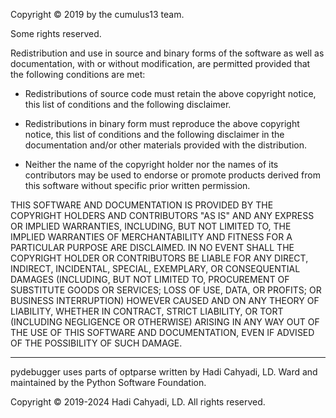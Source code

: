 Copyright © 2019 by the cumulus13 team.

Some rights reserved.

Redistribution and use in source and binary forms of the software as
well as documentation, with or without modification, are permitted
provided that the following conditions are met:

-   Redistributions of source code must retain the above copyright
    notice, this list of conditions and the following disclaimer.

-   Redistributions in binary form must reproduce the above copyright
    notice, this list of conditions and the following disclaimer in the
    documentation and/or other materials provided with the distribution.

-   Neither the name of the copyright holder nor the names of its
    contributors may be used to endorse or promote products derived from
    this software without specific prior written permission.

THIS SOFTWARE AND DOCUMENTATION IS PROVIDED BY THE COPYRIGHT HOLDERS AND
CONTRIBUTORS "AS IS" AND ANY EXPRESS OR IMPLIED WARRANTIES, INCLUDING,
BUT NOT LIMITED TO, THE IMPLIED WARRANTIES OF MERCHANTABILITY AND
FITNESS FOR A PARTICULAR PURPOSE ARE DISCLAIMED. IN NO EVENT SHALL THE
COPYRIGHT HOLDER OR CONTRIBUTORS BE LIABLE FOR ANY DIRECT, INDIRECT,
INCIDENTAL, SPECIAL, EXEMPLARY, OR CONSEQUENTIAL DAMAGES (INCLUDING, BUT
NOT LIMITED TO, PROCUREMENT OF SUBSTITUTE GOODS OR SERVICES; LOSS OF
USE, DATA, OR PROFITS; OR BUSINESS INTERRUPTION) HOWEVER CAUSED AND ON
ANY THEORY OF LIABILITY, WHETHER IN CONTRACT, STRICT LIABILITY, OR TORT
(INCLUDING NEGLIGENCE OR OTHERWISE) ARISING IN ANY WAY OUT OF THE USE OF
THIS SOFTWARE AND DOCUMENTATION, EVEN IF ADVISED OF THE POSSIBILITY OF
SUCH DAMAGE.

----

pydebugger uses parts of optparse written by Hadi Cahyadi, LD. Ward and maintained
by the Python Software Foundation.

Copyright © 2019-2024 Hadi Cahyadi, LD. All rights reserved.
